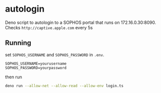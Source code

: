 # autologin

Deno script to autologin to a SOPHOS portal that runs on 172.16.0.30:8090.
Checks `http://captive.apple.com` every 5s

## Running

set `SOPHOS_USERNAME` and `SOPHOS_PASSWORD` in `.env`.

```env
SOPHOS_USERNAME=yourusername
SOPHOS_PASSWORD=yourpassword
```

then run

```sh
deno run --allow-net --allow-read --allow-env login.ts
```
